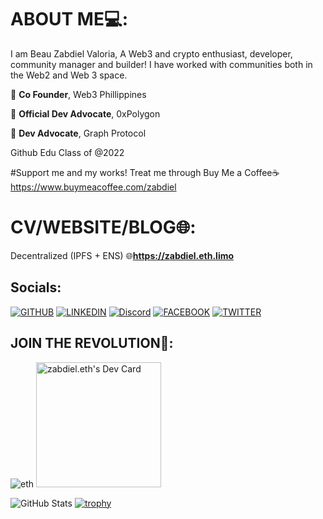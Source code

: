 # ABOUT ME💻:
I am Beau Zabdiel Valoria, A Web3 and crypto enthusiast, developer, community manager and builder! I have worked with communities both in the Web2 and Web 3 space.


💼 **Co Founder**, Web3 Phillippines

💼 **Official Dev Advocate**, 0xPolygon

💼 **Dev Advocate**, Graph Protocol

Github Edu Class of @2022

#Support me and my works!
Treat me through Buy Me a Coffee☕
https://www.buymeacoffee.com/zabdiel

# CV/WEBSITE/BLOG🌐:
Decentralized (IPFS + ENS)
🌐**https://zabdiel.eth.limo**


## Socials:

[![GITHUB](https://img.shields.io/badge/GitHub-100000?style=for-the-badge&logo=github&logoColor=white "title-1" )](https://github.com/Zabbb)
[![LINKEDIN](https://img.shields.io/badge/LinkedIn-0077B5?style=for-the-badge&logo=linkedin&logoColor=white "title-2" )](https://www.linkedin.com/in/beau-zabdiel-valoria-495346210/)
[![Discord](https://img.shields.io/badge/Discord-7289DA?style=for-the-badge&logo=discord&logoColor=white)](https://discordapp.com/users/718247818795417714/)
[![FACEBOOK](https://img.shields.io/badge/Facebook-1877F2?style=for-the-badge&logo=facebook&logoColor=white "title-3" )](https://www.facebook.com/beauzabdiel.valoria06/)
[![TWITTER](https://img.shields.io/badge/Twitter-1DA1F2?style=for-the-badge&logo=twitter&logoColor=white)](https://twitter.com/ZabbZabbbbb)


## JOIN THE REVOLUTION👷:

![eth](https://user-images.githubusercontent.com/89659909/148476756-c05ac72d-5cdf-466c-b2c9-441916eec132.gif)
<a href="https://app.daily.dev/beauzabdiel"><img src="https://api.daily.dev/devcards/9ad84929a3254c67a129c138478dc243.png?r=07z" width="200" alt="zabdiel.eth's Dev Card"/></a>

![GitHub Stats](https://github-readme-stats.vercel.app/api?username=zabbb&theme=dark)
[![trophy](https://github-profile-trophy.vercel.app/?username=zabbb&theme=onedark)](https://github.com/ryo-ma/github-profile-trophy)


